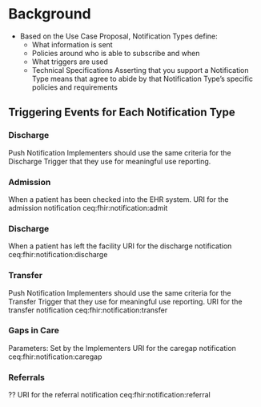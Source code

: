 <!-- 1_Background.md {% comment %}
*****************************************************************************************
*                            WARNING: DO NOT EDIT THIS FILE                             *
*                                                                                       *
* This file is generated by SUSHI. Any edits you make to this file will be overwritten. *
*                                                                                       *
* To change the contents of this file, edit the original source file at:                *
* ig-data/input/pagecontent/1_Background.md                                             *
*****************************************************************************************
{% endcomment %} -->
# Background
* Based on the Use Case Proposal, Notification Types define:
  * What information is sent
  * Policies around who is able to subscribe and when
  * What triggers are used
  * Technical Specifications
Asserting that you support a Notification Type means that agree to abide by that Notification Type’s specific policies and requirements

## Triggering Events for Each Notification Type
### Discharge
Push Notification Implementers should use the same criteria for the Discharge Trigger that they use for meaningful use reporting.

### Admission
When a patient has been checked into the EHR system.
URI for the admission notification ceq:fhir:notification:admit

### Discharge
When a patient has left the facility
URI for the discharge notification ceq:fhir:notification:discharge

### Transfer
Push Notification Implementers should use the same criteria for the Transfer Trigger that they use for meaningful use reporting.
URI for the transfer notification ceq:fhir:notification:transfer

### Gaps in Care
Parameters: Set by the Implementers
URI for the caregap notification ceq:fhir:notification:caregap

### Referrals
??
URI for the referral notification ceq:fhir:notification:referral
